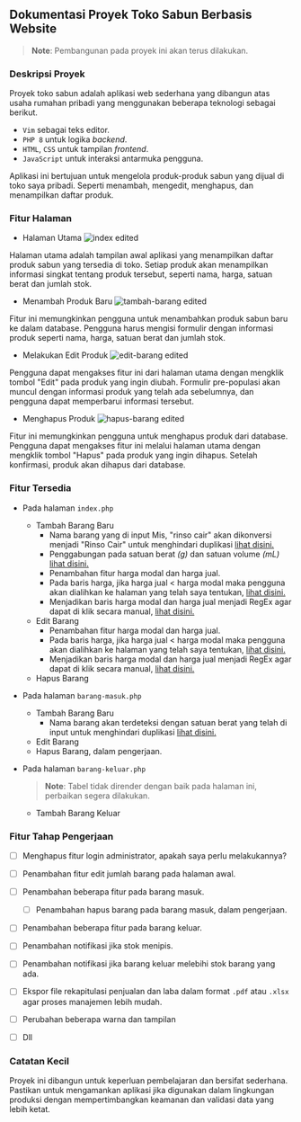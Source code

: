 ## Dokumentasi Proyek Toko Sabun Berbasis Website


> **Note**: Pembangunan pada proyek ini akan terus dilakukan.


### Deskripsi Proyek

Proyek toko sabun adalah aplikasi web sederhana yang dibangun atas usaha rumahan pribadi yang menggunakan beberapa teknologi sebagai berikut.
- `Vim` sebagai teks editor.
- `PHP 8` untuk logika _backend_.
- `HTML`, `CSS` untuk tampilan _frontend_.
- `JavaScript` untuk interaksi antarmuka pengguna.

Aplikasi ini bertujuan untuk mengelola produk-produk sabun yang dijual di toko saya pribadi. Seperti menambah, mengedit, menghapus, dan menampilkan daftar produk.


### Fitur Halaman

- Halaman Utama
  ![index edited](https://github.com/sukalaper/fundamental-pemrograman/assets/65320033/61262a0c-140b-426e-821a-87eabfbbcc92)

Halaman utama adalah tampilan awal aplikasi yang menampilkan daftar produk sabun yang tersedia di toko. Setiap produk akan menampilkan informasi singkat tentang produk tersebut, seperti nama, harga, satuan berat dan jumlah stok.


- Menambah Produk Baru
![tambah-barang edited](https://github.com/sukalaper/fundamental-pemrograman/assets/65320033/af0306c6-e909-4e30-9edf-7c742057aaf3)

Fitur ini memungkinkan pengguna untuk menambahkan produk sabun baru ke dalam database. Pengguna harus mengisi formulir dengan informasi produk seperti nama, harga, satuan berat dan jumlah stok.

 
- Melakukan Edit Produk
![edit-barang edited](https://github.com/sukalaper/fundamental-pemrograman/assets/65320033/96107ec1-d20a-4e2d-b92a-144889bee961)

Pengguna dapat mengakses fitur ini dari halaman utama dengan mengklik tombol "Edit" pada produk yang ingin diubah. Formulir pre-populasi akan muncul dengan informasi produk yang telah ada sebelumnya, dan pengguna dapat memperbarui informasi tersebut.


- Menghapus Produk
  ![hapus-barang edited](https://github.com/sukalaper/fundamental-pemrograman/assets/65320033/3fd6c42f-001c-4802-a56a-ee732a17be69)

Fitur ini memungkinkan pengguna untuk menghapus produk dari database. Pengguna dapat mengakses fitur ini melalui halaman utama dengan mengklik tombol "Hapus" pada produk yang ingin dihapus. Setelah konfirmasi, produk akan dihapus dari database.


### Fitur Tersedia
- Pada halaman `index.php`
  - Tambah Barang Baru
    - Nama barang yang di input Mis, "rinso cair" akan dikonversi menjadi "Rinso Cair" untuk menghindari duplikasi [lihat disini.](https://github.com/sukalaper/fundamental-pemrograman/blob/8a113857352cbbac5723156122a765a6b7970044/Fullstack/Web-app/Stok-Barang-Sabun-app/function.php#L35)
    - Penggabungan pada satuan berat _(g)_ dan satuan volume _(mL)_ [lihat disini.](https://www.freedomsiana.id/1-gram-berapa-ml-mililiter-jawaban/)
    - Penambahan fitur harga modal dan harga jual.
    - Pada baris harga, jika harga jual < harga modal maka pengguna akan dialihkan ke halaman yang telah saya tentukan, [lihat disini.](https://github.com/sukalaper/fundamental-pemrograman/blob/8a113857352cbbac5723156122a765a6b7970044/Fullstack/Web-app/Stok-Barang-Sabun-app/function.php#L41)
    - Menjadikan baris harga modal dan harga jual menjadi RegEx agar dapat di klik secara manual, [lihat disini.](https://github.com/sukalaper/fundamental-pemrograman/blob/8a113857352cbbac5723156122a765a6b7970044/Fullstack/Web-app/Stok-Barang-Sabun-app/index.php#L226C63-L226C86)
  -  Edit Barang 
      - Penambahan fitur harga modal dan harga jual.
      - Pada baris harga, jika harga jual < harga modal maka pengguna akan dialihkan ke halaman yang telah saya tentukan, [lihat disini.](https://github.com/sukalaper/fundamental-pemrograman/blob/8a113857352cbbac5723156122a765a6b7970044/Fullstack/Web-app/Stok-Barang-Sabun-app/function.php#L41)
      - Menjadikan baris harga modal dan harga jual menjadi RegEx agar dapat di klik secara manual, [lihat disini.](https://github.com/sukalaper/fundamental-pemrograman/blob/8a113857352cbbac5723156122a765a6b7970044/Fullstack/Web-app/Stok-Barang-Sabun-app/index.php#L226C63-L226C86)
  - Hapus Barang

- Pada halaman `barang-masuk.php`
  - Tambah Barang Baru
    - Nama barang akan terdeteksi dengan satuan berat yang telah di input untuk menghindari duplikasi [lihat disini.](https://github.com/sukalaper/fundamental-pemrograman/blob/8e6622261d38a9d843c9385cebfd8ad8180b9b2b/Fullstack/Web-app/Stok-Barang-Sabun-app/barang-masuk.php#L187)
  - Edit Barang
  - Hapus Barang, dalam pengerjaan.

- Pada halaman `barang-keluar.php`
  > **Note**: Tabel tidak dirender dengan baik pada halaman ini, perbaikan segera dilakukan.
  - Tambah Barang Keluar

### Fitur Tahap Pengerjaan

- [ ] Menghapus fitur login administrator, apakah saya perlu melakukannya?
- [ ] Penambahan fitur edit jumlah barang pada halaman awal.
- [ ] Penambahan beberapa fitur pada barang masuk.
  - [ ] Penambahan hapus barang pada barang masuk, dalam pengerjaan.   
- [ ] Penambahan beberapa fitur pada barang keluar.
- [ ] Penambahan notifikasi jika stok menipis.
- [ ] Penambahan notifikasi jika barang keluar melebihi stok barang yang ada.
- [ ] Ekspor file rekapitulasi penjualan dan laba dalam format ```.pdf``` atau ```.xlsx``` agar proses manajemen lebih mudah.
- [ ] Perubahan beberapa warna dan tampilan
- [ ] Dll


### Catatan Kecil
Proyek ini dibangun untuk keperluan pembelajaran dan bersifat sederhana. Pastikan untuk mengamankan aplikasi jika digunakan dalam lingkungan produksi dengan mempertimbangkan keamanan dan validasi data yang lebih ketat.
